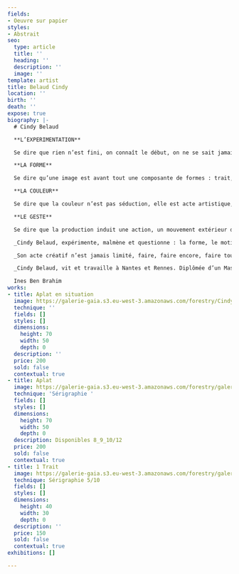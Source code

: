 ```yaml
---
fields:
- Oeuvre sur papier
styles:
- Abstrait
seo:
  type: article
  title: ''
  heading: ''
  description: ''
  image: ''
template: artist
title: Belaud Cindy
location: ''
birth: ''
death: ''
expose: true
biography: |-
  # Cindy Belaud

  **L’EXPERIMENTATION**

  Se dire que rien n’est fini, on connaît le début, on ne se sait jamais la fin, même pas celle de sa vie.Débuter par une consigne, une envie, un désir. Une idée que l’on peut aussi appeler image, essayer qu’elle devienne sienne et visible par d’autres. On fait avec, on fait à partir.

  **LA FORME**

  Se dire qu’une image est avant tout une composante de formes : trait, ligne, point. Définir ses contours, ses vides, ses pleins, ses matières. À partir de là, tout est possible, le jeu est infini.

  **LA COULEUR**

  Se dire que la couleur n’est pas séduction, elle est acte artistique, sociale, politique et psychologique. Démanteler les a priori, questionner ses limites et trouver de nouvelles manières de regarder. Percevoir autrement.

  **LE GESTE**

  Se dire que la production induit une action, un mouvement extérieur du corps. C’est prendre en compte ses faillibilités. Conserver la possibilité de se tromper, d’accepter l’accident bienvenu. Rester spontané**.**

  _Cindy Belaud, expérimente, malmène et questionne : la forme, le motif, le médium._

  _Son acte créatif n’est jamais limité, faire, faire encore, faire toujours, malgré les erreurs et les accidents. Les œuvres de Cindy Belaud sont des étapes de réflexion. L’expérimentation et la spontanéité sont intrinsèques à sa production plastique qui s’exprime sur papier, lors de confections d’objets imprimés, en sérigraphie ou avec des formes monumentales sur mur… Pour cette plasticienne, expérimentation suppose rigueur. Un protocole de création qu’il faut inventer et qu’elle s’impose. Sa rigueur permet une liberté poétique. Les travaux de Cindy Belaud sont des exercices aux formes simples : un formalisme immédiat. C’est pourtant là que le regardant se doit d’observer un mouvement de recul et se laisser convaincre par l’échange qui lui est proposé. Cindy Belaud souhaite transmettre et fournir un prêt à penser._

  _Cindy Belaud, vit et travaille à Nantes et Rennes. Diplômée d’un Master recherche en Arts plastiques - Pratiques et poétiques de l’Université de Rennes2 en 2015. Elle s’inscrit dans les questionnements du mouvement Support/Surface et adhère aux valeurs modernes et radicales de l’École du Bauhaus. Enfin, elle s’inspire de ses contemporains : Bruno Peinado, Damien Poulain, Meg Hopkin, Palefroi, Formes Vives, Momo Studio…_

  Ines Ben Brahim
works:
- title: Aplat en situation
  image: https://galerie-gaia.s3.eu-west-3.amazonaws.com/forestry/CindyBelaud_GAMMES_2021.jpeg
  technique: ''
  fields: []
  styles: []
  dimensions:
    height: 70
    width: 50
    depth: 0
  description: ''
  price: 200
  sold: false
  contextual: true
- title: Aplat
  image: https://galerie-gaia.s3.eu-west-3.amazonaws.com/forestry/galerie-gaia-cindy-belaud-aplat-70X50.jpg
  technique: 'Sérigraphie '
  fields: []
  styles: []
  dimensions:
    height: 70
    width: 50
    depth: 0
  description: Disponibles 8_9_10/12
  price: 200
  sold: false
  contextual: true
- title: 1 Trait
  image: https://galerie-gaia.s3.eu-west-3.amazonaws.com/forestry/galerie-gaia-cindy-belaud-trait-40X30.jpg
  technique: Sérigraphie 5/10
  fields: []
  styles: []
  dimensions:
    height: 40
    width: 30
    depth: 0
  description: ''
  price: 150
  sold: false
  contextual: true
exhibitions: []

---
```

